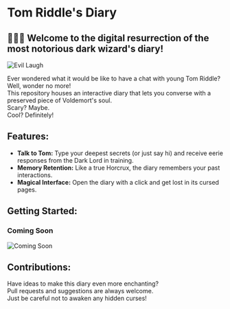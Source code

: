 # Tom Riddle's Diary

## 🧙‍♂️📖 Welcome to the digital resurrection of the most notorious dark wizard's diary!

![Evil Laugh](https://media.giphy.com/media/v1.Y2lkPTc5MGI3NjExb2M2ZnFzYW9jbDdxa29mdnB4bmM4a25uNXc1Zmg4aGozenZjOHBqdiZlcD12MV9naWZzX3NlYXJjaCZjdD1n/3o72FfM5HJydzafgUE/giphy.gif)

Ever wondered what it would be like to have a chat with young Tom Riddle?  
Well, wonder no more!  
This repository houses an interactive diary that lets you converse with a preserved piece of Voldemort's soul.   
Scary? Maybe.  
Cool? Definitely!

## Features:
- **Talk to Tom:** Type your deepest secrets (or just say hi) and receive eerie responses from the Dark Lord in training.
- **Memory Retention:** Like a true Horcrux, the diary remembers your past interactions.
- **Magical Interface:** Open the diary with a click and get lost in its cursed pages.

## Getting Started:
### Coming Soon
![Coming Soon](https://media.giphy.com/media/p1bCWIZsQUWzU2vp9k/giphy.gif?cid=ecf05e474e4277ft97kuekqgwy7ahcjchnsi54ncdjg44j6m&ep=v1_gifs_search&rid=giphy.gif&ct=g)

## Contributions:
Have ideas to make this diary even more enchanting?  
Pull requests and suggestions are always welcome.  
Just be careful not to awaken any hidden curses!

